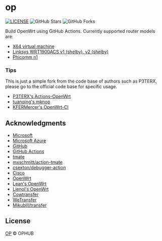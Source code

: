 # op

[![LICENSE](https://img.shields.io/github/license/mashape/apistatus.svg?style=flat-square&label=LICENSE)](https://github.com/ophub/op/blob/master/LICENSE)
![GitHub Stars](https://img.shields.io/github/stars/ophub/op.svg?style=flat-square&label=Stars&logo=github)
![GitHub Forks](https://img.shields.io/github/forks/ophub/op.svg?style=flat-square&label=Forks&logo=github)

Build OpenWrt using GitHub Actions. Currently supported router models are: 
- [X64 virtual machine](https://github.com/ophub/op/tree/master/router/x64)
- [Linksys WRT1900ACS v1 (shelby), v2 (shelby)](https://github.com/ophub/op/tree/master/router/linksys_wrt1900acs_v2)
- [Phicomm n1](https://github.com/ophub/op/tree/master/router/phicomm_n1)

### Tips

This is just a simple fork from the code base of authors such as P3TERX, please go to the official code base for specific usage. 

- [P3TERX's Actions-OpenWrt](https://github.com/P3TERX/Actions-OpenWrt)
- [tuanqing's mknop](https://github.com/tuanqing/mknop)
- [KFERMercer's OpenWrt-CI](https://github.com/KFERMercer/OpenWrt-CI)

## Acknowledgments

- [Microsoft](https://www.microsoft.com)
- [Microsoft Azure](https://azure.microsoft.com)
- [GitHub](https://github.com)
- [GitHub Actions](https://github.com/features/actions)
- [tmate](https://github.com/tmate-io/tmate)
- [mxschmitt/action-tmate](https://github.com/mxschmitt/action-tmate)
- [csexton/debugger-action](https://github.com/csexton/debugger-action)
- [Cisco](https://www.cisco.com/)
- [OpenWrt](https://github.com/openwrt/openwrt)
- [Lean's OpenWrt](https://github.com/coolsnowwolf/lede)
- [Lienol's OpenWrt](https://github.com/Lienol/openwrt)
- [Cowtransfer](https://cowtransfer.com)
- [WeTransfer](https://wetransfer.com/)
- [Mikubill/transfer](https://github.com/Mikubill/transfer)

## License

[OP](https://github.com/ophub/op/blob/main/LICENSE) © OPHUB
